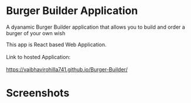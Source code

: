 # Burger Builder Application
A dyanamic Burger Builder application that allows you to build and order a burger of your own wish <br/>

This app is React based Web Application.<br/><br />
Link to hosted Application: <br/><br />
https://vaibhavirohilla741.github.io/Burger-Builder/

# Screenshots
